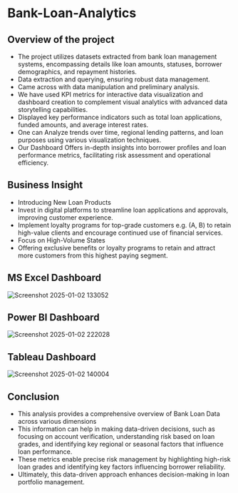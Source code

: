 # Bank-Loan-Analytics


## Overview of the project
-	The project utilizes datasets extracted from bank loan management systems, encompassing details like loan amounts, statuses, borrower demographics, and repayment histories.
-	Data extraction and querying, ensuring robust data management.
-	Came across with data manipulation and preliminary analysis.
-	We have used KPI metrics for interactive data visualization and dashboard creation to complement visual analytics with advanced data storytelling capabilities.
-	Displayed key performance indicators such as total loan applications, funded amounts, and average interest rates.
-	 One can Analyze trends over time, regional lending patterns, and loan purposes using various visualization techniques.
-	Our Dashboard Offers in-depth insights into borrower profiles and loan performance metrics, facilitating risk assessment and operational efficiency.

## Business Insight
-	Introducing New Loan Products
-	Invest in digital platforms to streamline loan applications and approvals, improving customer experience.
-	Implement loyalty programs for top-grade customers e.g. (A, B) to retain high-value clients and encourage continued use of financial services.
-	Focus on High-Volume States
-	Offering exclusive benefits or loyalty programs to retain and attract more customers from this highest paying segment.

## MS Excel Dashboard
![Screenshot 2025-01-02 133052](https://github.com/user-attachments/assets/b67c0cfc-bdef-4b14-86f5-bb3eea88347d)

## Power BI Dashboard
![Screenshot 2025-01-02 222028](https://github.com/user-attachments/assets/447d25eb-ab32-49b0-9911-249a2aff9729)

## Tableau Dashboard
![Screenshot 2025-01-02 140004](https://github.com/user-attachments/assets/1b9cd134-274e-44b0-ba8b-206760950632)

## Conclusion
-	This analysis provides a comprehensive overview of Bank Loan Data across various dimensions
-	This information can help in making data-driven decisions, such as focusing on account verification, understanding risk based on loan grades, and identifying key regional or seasonal factors that influence loan performance.
-	These metrics enable precise risk management by highlighting high-risk loan grades and identifying key factors influencing borrower reliability. 
-	Ultimately, this data-driven approach enhances decision-making in loan portfolio management.
